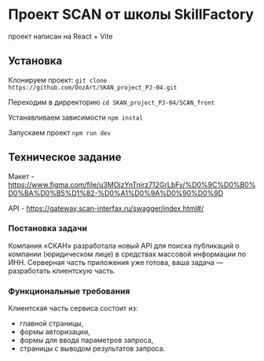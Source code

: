 # Проект SCAN от школы SkillFactory 

проект написан на React + Vite 

## Установка

Клонируем проект: `git clone https://github.com/DozArt/SKAN_project_PJ-04.git`

Переходим в дирректорию  `cd SKAN_project_PJ-04/SCAN_front`

Устанавливаем зависимости `npm instal`

Запускаем проект `npm run dev`

## Техническое задание

Макет - https://www.figma.com/file/u3MOjzYnTnirz712GrLbFv/%D0%9C%D0%B0%D0%BA%D0%B5%D1%82-%D0%A1%D0%9A%D0%90%D0%9D

API - https://gateway.scan-interfax.ru/swagger/index.html#/

### Постановка задачи
Компания «СКАН» разработала новый API для поиска публикаций о компании (юридическом лице) в средствах массовой информации по ИНН. Серверная часть приложения уже готова, ваша задача — разработать клиентскую часть.

### Функциональные требования
Клиентская часть сервиса состоит из:

- главной страницы,
- формы авторизации,
- формы для ввода параметров запроса,
- страницы с выводом результатов запроса.
